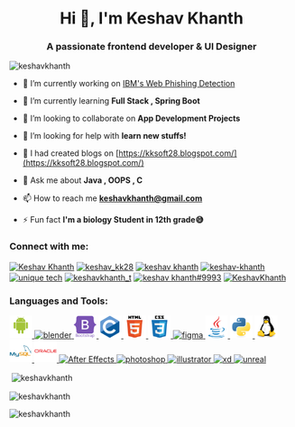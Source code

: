 <h1 align="center">Hi 👋, I'm Keshav Khanth</h1>
<h3 align="center">A passionate frontend developer & UI Designer</h3>

<p align="left"> <img src="https://komarev.com/ghpvc/?username=keshavkhanth&label=Profile%20views&color=0e75b6&style=flat" alt="keshavkhanth" /> </p>

- 🔭 I’m currently working on [IBM's Web Phishing Detection](https://github.com/IBM-EPBL/IBM-Project-50343-1660903778)

- 🌱 I’m currently learning **Full Stack , Spring Boot**

- 👯 I’m looking to collaborate on **App Development Projects**

- 🤝 I’m looking for help with **learn new stuffs!**

- 📝 I had created blogs on [https://kksoft28.blogspot.com/](https://kksoft28.blogspot.com/)

- 💬 Ask me about **Java , OOPS , C**

- 📫 How to reach me **keshavkhanth@gmail.com**

- ⚡ Fun fact **I'm a biology Student in 12th grade😅**

<h3 align="left">Connect with me:</h3>
<p align="left">
<a href="https://www.pinterest.com/Keshav_Khanth/" target="blank"><img align="center" src="https://seeklogo.com/images/P/pinterest-logo-8561DDA2E1-seeklogo.com.png" alt="Keshav Khanth" height="" width="40" /></a>
<a href="https://twitter.com/keshav_kk28" target="blank"><img align="center" src="https://raw.githubusercontent.com/rahuldkjain/github-profile-readme-generator/master/src/images/icons/Social/twitter.svg" alt="keshav_kk28" height="30" width="40" /></a>
<a href="https://www.facebook.com/keshav.khanth.007" target="blank"><img align="center" src="https://upload.wikimedia.org/wikipedia/commons/5/51/Facebook_f_logo_%282019%29.svg" alt="keshav khanth" height="" width="40" /></a>
<a href="https://linkedin.com/in/keshav-khanth" target="blank"><img align="center" src="https://raw.githubusercontent.com/rahuldkjain/github-profile-readme-generator/master/src/images/icons/Social/linked-in-alt.svg" alt="keshav-khanth" height="30" width="40" /></a>
<a href="https://www.youtube.com/channel/UCCbKTDvUdwvvHRCm9OXYnIA" target="blank"><img align="center" src="https://raw.githubusercontent.com/rahuldkjain/github-profile-readme-generator/master/src/images/icons/Social/youtube.svg" alt="unique tech" height="" width="40" /></a>
<a href="https://www.hackerrank.com/keshavkhanth_t" target="blank"><img align="center" src="https://raw.githubusercontent.com/rahuldkjain/github-profile-readme-generator/master/src/images/icons/Social/hackerrank.svg" alt="keshavkhanth_t" height="30" width="40" /></a>
<a href="https://discord.gg/keshav khanth#9993" target="blank"><img align="center" src="https://raw.githubusercontent.com/rahuldkjain/github-profile-readme-generator/master/src/images/icons/Social/discord.svg" alt="keshav khanth#9993" height="" width="40" /></a>
<a href="https://www.twitch.tv/keshavkhanth" target="blank"><img align="center" src="https://upload.wikimedia.org/wikipedia/commons/d/d3/Twitch_Glitch_Logo_Purple.svg" alt="KeshavKhanth" height="35" width="40" /></a>
</p>

<h3 align="left">Languages and Tools:</h3>
<p align="left"> <a href="https://developer.android.com" target="_blank" rel="noreferrer"> <img src="https://raw.githubusercontent.com/devicons/devicon/master/icons/android/android-original-wordmark.svg" alt="android" width="40" height="40"/> </a> <a href="https://www.blender.org/" target="_blank" rel="noreferrer"> <img src="https://download.blender.org/branding/community/blender_community_badge_white.svg" alt="blender" width="40" height="40"/> </a> <a href="https://getbootstrap.com" target="_blank" rel="noreferrer"> <img src="https://raw.githubusercontent.com/devicons/devicon/master/icons/bootstrap/bootstrap-plain-wordmark.svg" alt="bootstrap" width="40" height="40"/> </a> <a href="https://www.cprogramming.com/" target="_blank" rel="noreferrer"> <img src="https://raw.githubusercontent.com/devicons/devicon/master/icons/c/c-original.svg" alt="c" width="40" height="40"/> </a> <a href="https://www.w3.org/html/" target="_blank" rel="noreferrer"> <img src="https://raw.githubusercontent.com/devicons/devicon/master/icons/html5/html5-original-wordmark.svg" alt="html5" width="40" height="40"/> </a> <a href="https://www.w3schools.com/css/" target="_blank" rel="noreferrer"> <img src="https://raw.githubusercontent.com/devicons/devicon/master/icons/css3/css3-original-wordmark.svg" alt="css3" width="40" height="40"/> </a> <a href="https://www.figma.com/" target="_blank" rel="noreferrer"> <img src="https://www.vectorlogo.zone/logos/figma/figma-icon.svg" alt="figma" width="40" height="40"/> </a> <a href="https://www.java.com" target="_blank" rel="noreferrer"> <img src="https://raw.githubusercontent.com/devicons/devicon/master/icons/java/java-original.svg" alt="java" width="40" height="40"/> </a> <a href="https://www.python.org" target="_blank" rel="noreferrer"> <img src="https://raw.githubusercontent.com/devicons/devicon/master/icons/python/python-original.svg" alt="python" width="40" height="40"/> </a> <a href="https://www.linux.org/" target="_blank" rel="noreferrer"> <img src="https://raw.githubusercontent.com/devicons/devicon/master/icons/linux/linux-original.svg" alt="linux" width="40" height="40"/> </a> <a href="https://www.mysql.com/" target="_blank" rel="noreferrer"> <img src="https://raw.githubusercontent.com/devicons/devicon/master/icons/mysql/mysql-original-wordmark.svg" alt="mysql" width="40" height="40"/> </a> <a href="https://www.oracle.com/" target="_blank" rel="noreferrer"> <img src="https://raw.githubusercontent.com/devicons/devicon/master/icons/oracle/oracle-original.svg" alt="oracle" width="40" height="40"/> </a> <a href="https://www.adobe.com/in/products/aftereffects.html" target="_blank" rel="noreferrer"> <img src="https://upload.wikimedia.org/wikipedia/commons/archive/c/cb/20200616075134%21Adobe_After_Effects_CC_icon.svg" alt="After Effects" width="40" height="40"/> </a> <a href="https://www.photoshop.com/en" target="_blank" rel="noreferrer"> <img src="https://upload.wikimedia.org/wikipedia/commons/archive/a/af/20200226101009%21Adobe_Photoshop_CC_icon.svg" alt="photoshop" width="40" height="40"/> </a> <a href="https://www.adobe.com/in/products/illustrator.html" target="_blank" rel="noreferrer"> <img src="https://www.vectorlogo.zone/logos/adobe_illustrator/adobe_illustrator-icon.svg" alt="illustrator" width="40" height="40"/> </a>  <a href="https://www.adobe.com/products/xd.html" target="_blank" rel="noreferrer"> <img src="https://cdn.worldvectorlogo.com/logos/adobe-xd.svg" alt="xd" width="40" height="40"/> </a> <a href="https://unrealengine.com/" target="_blank" rel="noreferrer"> <img src="https://raw.githubusercontent.com/kenangundogan/fontisto/036b7eca71aab1bef8e6a0518f7329f13ed62f6b/icons/svg/brand/unreal-engine.svg" alt="unreal" width="40" height="40"/> </a> </p>


<p>&nbsp;<img align="center" src="https://github-readme-stats.vercel.app/api?username=keshavkhanth&show_icons=true&locale=en" alt="keshavkhanth" /></p>



<p><img align="center" src="https://github-readme-streak-stats.herokuapp.com/?user=keshavkhanth&theme=default" alt="keshavkhanth" /></p>
<p><img align="left" src="https://github-readme-stats.vercel.app/api/top-langs?username=keshavkhanth&show_icons=true&locale=en&layout=compact" alt="keshavkhanth" /></p>
